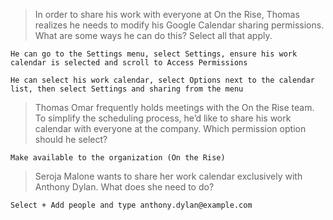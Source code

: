 >In order to share his work with everyone at On the Rise, Thomas realizes he needs to modify his Google Calendar sharing permissions. What are some ways he can do this? Select all that apply.
```
He can go to the Settings menu, select Settings, ensure his work calendar is selected and scroll to Access Permissions
```
```
He can select his work calendar, select Options next to the calendar list, then select Settings and sharing from the menu
```
>Thomas Omar frequently holds meetings with the On the Rise team. To simplify the scheduling process, he’d like to share his work calendar with everyone at the company. Which permission option should he select?
```
Make available to the organization (On the Rise)
```
>Seroja Malone wants to share her work calendar exclusively with Anthony Dylan. What does she need to do?
```
Select + Add people and type anthony.dylan@example.com
```
